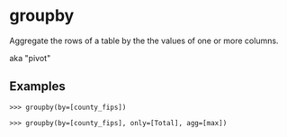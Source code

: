 # groupby

Aggregate the rows of a table by the the values of one or more columns.

aka "pivot"

## Examples

`>>> groupby(by=[county_fips])`

`>>> groupby(by=[county_fips], only=[Total], agg=[max])`